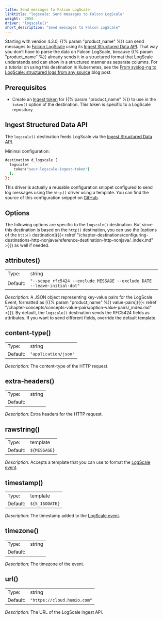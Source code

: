 ```yaml
---
title: Send messages to Falcon LogScale
linktitle: "logscale: Send messages to Falcon LogScale"
weight:  2950
driver: "logscale()"
short_description: "Send messages to Falcon LogScale"
---
```

<!-- This file is under the copyright of Axoflow, and licensed under Apache License 2.0, except for using the Axoflow and AxoSyslog trademarks. -->

Starting with version 4.3.0, {{% param "product_name" %}} can send messages to [Falcon LogScale](https://library.humio.com/) using its [Ingest Structured Data API](https://library.humio.com/integrations/api-ingest.html#api-ingest-structured-data). That way you don’t have to parse the data on Falcon LogScale, because {{% param "product_name" %}} already sends it in a structured format that LogScale understands and can show in a structured manner as separate columns. For a tutorial on using this destination in Kubernetes, see the [From syslog-ng to LogScale: structured logs from any source](https://axoflow.com/from-syslog-ng-to-logscale-structured-logs-from-any-source/) blog post.

## Prerequisites

- Create an [Ingest token](https://library.humio.com/falcon-logscale-self-hosted/ingesting-data-tokens.html) for {{% param "product_name" %}} to use in the `token()` option of the destination. This token is specific to a LogScale repository.

## Ingest Structured Data API

The `logscale()` destination feeds LogScale via the [Ingest Structured Data API](https://library.humio.com/integrations/api-ingest.html#api-ingest-structured-data).

Minimal configuration:

```sh
destination d_logscale {
  logscale(
    token("your-logscale-ingest-token")
  );
};
```

This driver is actually a reusable configuration snippet configured to send log messages using the `http()` driver using a template. You can find the source of this configuration snippet on [GitHub](https://github.com/axoflow/axosyslog/blob/master/scl/logscale/logscale.conf).

## Options

The following options are specific to the `logscale()` destination. But since this destination is based on the `http()` destination, you can use the [options of the `http()` destination]({{< relref "/chapter-destinations/configuring-destinations-http-nonjava/reference-destination-http-nonjava/_index.md" >}}) as well if needed.
<!-- FIXME xinclude the http options instead of just linking them -->

## attributes()

|          |                            |
| -------- | -------------------------- |
| Type:    | string |
| Default: | `"--scope rfc5424 --exclude MESSAGE --exclude DATE --leave-initial-dot"` |

*Description:* A JSON object representing key-value pairs for the LogScale Event, formatted as [{{% param "product_name" %}} value-pairs]({{< relref "/chapter-concepts/concepts-value-pairs/option-value-pairs/_index.md" >}}). By default, the `logscale()` destination sends the RFC5424 fields as attributes. If you want to send different fields, override the default template.

## content-type()

|          |                            |
| -------- | -------------------------- |
| Type:    | string |
| Default: | `"application/json"` |

*Description:* The content-type of the HTTP request.

## extra-headers()

|          |                            |
| -------- | -------------------------- |
| Type:    | string |
| Default: |  |

*Description:* Extra headers for the HTTP request.

## rawstring()

|          |                            |
| -------- | -------------------------- |
| Type:    | template |
| Default: | `${MESSAGE}` |

*Description:* Accepts a template that you can use to format the [LogScale event](https://library.humio.com/integrations/api-ingest.html#api-ingest-more-events).

## timestamp()

|          |                            |
| -------- | -------------------------- |
| Type:    | template |
| Default: | `${S_ISODATE}` |

*Description:* The timestamp added to the [LogScale event](https://library.humio.com/integrations/api-ingest.html#api-ingest-more-events).

## timezone()

|          |                            |
| -------- | -------------------------- |
| Type:    | string |
| Default: |  |

*Description:* The timezone of the event.

## url()

|          |                            |
| -------- | -------------------------- |
| Type:    | string |
| Default: | `"https://cloud.humio.com"` |

*Description:* The URL of the LogScale Ingest API.
